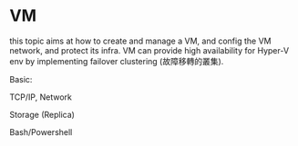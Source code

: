 # VM

this topic aims at how to create and manage a VM, and config the VM network, and protect its infra. VM can provide high availability for Hyper-V env by implementing failover clustering (故障移轉的叢集).

Basic:

TCP/IP, Network

Storage (Replica)

Bash/Powershell
